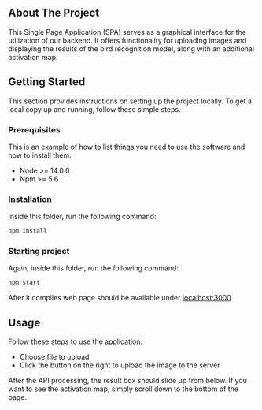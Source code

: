 <!-- ABOUT THE PROJECT -->
## About The Project

This Single Page Application (SPA) serves as a graphical interface for the utilization of our backend. It offers functionality for uploading images and displaying the results of the bird recognition model, along with an additional activation map.

<!-- GETTING STARTED -->
## Getting Started

This section provides instructions on setting up the project locally. To get a local copy up and running, follow these simple steps.


### Prerequisites

This is an example of how to list things you need to use the software and how to install them.
* Node >= 14.0.0
* Npm >= 5.6

<!-- GETTING STARTED -->
### Installation

Inside this folder, run the following command:
  ```sh
  npm install
  ```
 
 ### Starting project 
Again, inside this folder, run the following command:

   ```sh
  npm start
  ```
  After it compiles web page should be available under [localhost:3000](http://localhost:3000) 
  
  <!-- USAGE EXAMPLES -->
## Usage
Follow these steps to use the application:
* Choose file to upload
* Click the button on the right to upload the image to the server

After the API processing, the result box should slide up from below. If you want to see the activation map, simply scroll down to the bottom of the page.